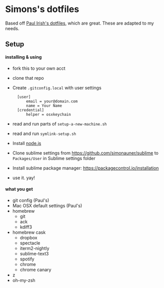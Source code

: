 # Simons's dotfiles

Based off [Paul Irish's dotfiles](https://github.com/paulirish/dotfiles), which are great. These are adapted to my needs.

## Setup
#### installing & using

* fork this to your own acct
* clone that repo
* Create `.gitconfig.local` with user settings
	
		[user]
			email = your@domain.com
			name = Your Name
		[credential]
			helper = osxkeychain

* read and run parts of `setup-a-new-machine.sh`
* read and run `symlink-setup.sh`
* Install [node.js](https://nodejs.org)
* Clone sublime settings from https://github.com/simonauner/sublime to `Packages/User` in Sublime settings folder
* Install sublime package manager: https://packagecontrol.io/installation
* use it. yay!

#### what you get
* git config (Paul's)
* Mac OSX default settings (Paul's)
* homebrew
	* git
	* ack
	* kdiff3
* homebrew cask
	* dropbox
	* spectacle
	* iterm2-nightly
	* sublime-text3
	* spotify
	* chrome
	* chrome canary
* z
* oh-my-zsh




